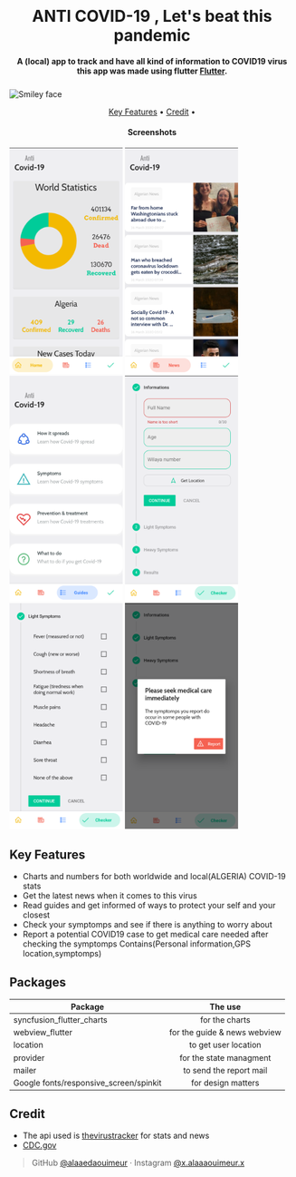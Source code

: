  
 
<h1 align="center">
  <br>
  
  <br>
  ANTI COVID-19 , Let's beat this pandemic
  <br>
</h1>
 
<h4 align="center">A (local) app to track and have all kind of information to COVID19 virus this app was  made using flutter <a href="https://flutter.dev" target="_blank">Flutter</a>.</h4>
<p>  <img src="https://www.gstatic.com/devrel-devsite/v6bd5a0b4c9254732f5f201c272fcfb160f0efe389bcfbc2a4719d82eac4acb09/firebase/images/lockup.png?dcb_=0.7662382732874955"  alt="Smiley face" align="middle"</p>
 
 
<p align="center">
  <a href="#key-features">Key Features</a> •
  <a href="#how-to-use">Credit</a> •
  
</p>

<h4 align="center">Screenshots</h4>
<p float="center">
  
  <img src="screenshots/flutter_01.png" width="200" /> 
  <img src="screenshots/flutter_02.png" width="200" /> 
  <img src="screenshots/flutter_03.png" width="200" /> 
  <img src="screenshots/flutter_05.png" width="200" /> 
 <img src="screenshots/flutter_06.png" width="200" /> 
   <img src="screenshots/flutter_07.png" width="200" /> 
</p>
 
## Key Features
 
* Charts and numbers for both worldwide and local(ALGERIA) COVID-19 stats
* Get the latest news when it comes to this virus
* Read guides and get informed of ways to protect your self and your closest
* Check your symptomps and see if there is anything to worry about
* Report a potential COVID19 case to get medical care needed after checking the symptomps Contains(Personal information,GPS location,symptomps)
## Packages
| Package        | The use         
| ------------- |:-------------:
| syncfusion_flutter_charts      | for the charts 
| webview_flutter      | for the guide & news webview    
| location | to get user location    
|  provider | for the state managment   
|   mailer | to send the report mail   
|   Google fonts/responsive_screen/spinkit | for design matters
## Credit
 
* The api used is [thevirustracker](https://thevirustracker.com) for stats and news  
* [CDC.gov](CDC.gov) 
 
 
> GitHub [@alaaedaouimeur](https://github.com/alaaedaouimeur)  · 
> Instagram [@x.alaaaouimeur.x](https://www.instagram.com/x.alaaaouimeur.x/)
